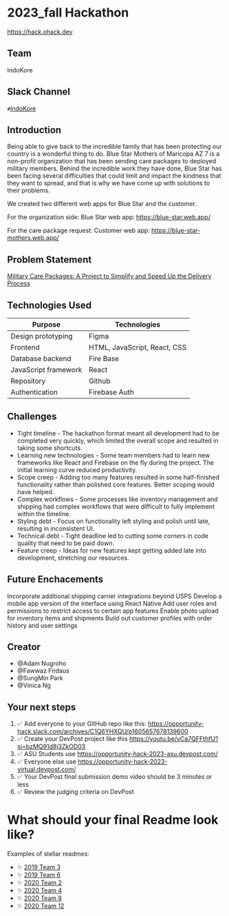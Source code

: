 
# 2023_fall Hackathon
https://hack.ohack.dev
## Team
IndoKore

## Slack Channel
`#`[IndoKore](https://opportunity-hack.slack.com/app_redirect?channel=IndoKore)

## Introduction
Being able to give back to the incredible family that has been protecting our country is a wonderful thing to do. Blue Star Mothers of Maricopa AZ 7 is a non-profit organization that has been sending care packages to deployed military members. Behind the incredible work they have done, Blue Star has been facing several difficulties that could limit and impact the kindness that they want to spread, and that is why we have come up with solutions to their problems.

We created two different web apps for Blue Star and the customer. 


For the organization side:
Blue Star web app: https://blue-star.web.app/ 

For the care package request:
Customer web app: https://blue-star-mothers.web.app/

## Problem Statement
[Military Care Packages: A Project to Simplify and Speed Up the Delivery Process](https://ohack.dev/project/Ng1joCkd2fSiOwAVmEOW)

## Technologies Used
Purpose | Technologies
--- | ---
Design prototyping | Figma
Frontend | HTML, JavaScript, React, CSS
Database backend | Fire Base
JavaScript framework | React
Repository | Github
Authentication | Firebase Auth

## Challenges
- Tight timeline - The hackathon format meant all development had to be completed very quickly, which limited the overall scope and resulted in taking some shortcuts.
- Learning new technologies - Some team members had to learn new frameworks like React and Firebase on the fly during the project. The initial learning curve reduced productivity.
- Scope creep - Adding too many features resulted in some half-finished functionality rather than polished core features. Better scoping would have helped.
- Complex workflows - Some processes like inventory management and shipping had complex workflows that were difficult to fully implement within the timeline.
- Styling debt - Focus on functionality left styling and polish until late, resulting in inconsistent UI.
- Technical debt - Tight deadline led to cutting some corners in code quality that need to be paid down.
- Feature creep - Ideas for new features kept getting added late into development, stretching our resources.

## Future Enchacements
Incorporate additional shipping carrier integrations beyond USPS
Develop a mobile app version of the interface using React Native
Add user roles and permissions to restrict access to certain app features
Enable photo upload for inventory items and shipments
Build out customer profiles with order history and user settings

## Creator
- @Adam Nugroho
- @Fawwaz Firdaus
- @SungMin Park
- @Vinica Ng

## Your next steps
1. ✅ Add everyone to your GitHub repo like this: https://opportunity-hack.slack.com/archives/C1Q6YHXQU/p1605657678139600
2. ✅ Create your DevPost project like this https://youtu.be/vCa7QFFthfU?si=bzMQ91d8j3ZkOD03
3. ✅ ASU Students use https://opportunity-hack-2023-asu.devpost.com/
4. ✅ Everyone else use https://opportunity-hack-2023-virtual.devpost.com/
5. ✅ Your DevPost final submission demo video should be 3 minutes or less
6. ✅ Review the judging criteria on DevPost

# What should your final Readme look like?
Examples of stellar readmes:
- ✨ [2019 Team 3](https://github.com/2019-Arizona-Opportunity-Hack/Team-3)
- ✨ [2019 Team 6](https://github.com/2019-Arizona-Opportunity-Hack/Team-6)
- ✨ [2020 Team 2](https://github.com/2020-opportunity-hack/Team-02)
- ✨ [2020 Team 4](https://github.com/2020-opportunity-hack/Team-04)
- ✨ [2020 Team 8](https://github.com/2020-opportunity-hack/Team-08)
- ✨ [2020 Team 12](https://github.com/2020-opportunity-hack/Team-12)
